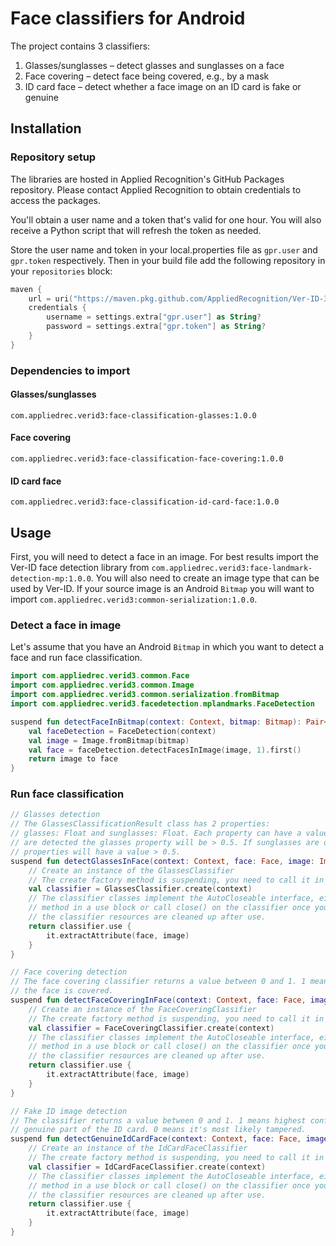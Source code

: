 # Face classifiers for Android

The project contains 3 classifiers:

1. Glasses/sunglasses – detect glasses and sunglasses on a face
2. Face covering – detect face being covered, e.g., by a mask
3. ID card face – detect whether a face image on an ID card is fake or genuine

## Installation

### Repository setup

The libraries are hosted in Applied Recognition's GitHub Packages repository. Please contact Applied Recognition to obtain credentials to access the packages.

You'll obtain a user name and a token that's valid for one hour. You will also receive a Python script that will refresh the token as needed.

Store the user name and token in your local.properties file as `gpr.user` and `gpr.token` respectively. Then in your build file add the following repository in your `repositories` block:

```kotlin
maven {
    url = uri("https://maven.pkg.github.com/AppliedRecognition/Ver-ID-3D-Android-Libraries")
    credentials {
        username = settings.extra["gpr.user"] as String?
        password = settings.extra["gpr.token"] as String?
    }
}
```

### Dependencies to import

#### Glasses/sunglasses

`com.appliedrec.verid3:face-classification-glasses:1.0.0`

#### Face covering

`com.appliedrec.verid3:face-classification-face-covering:1.0.0`

#### ID card face

`com.appliedrec.verid3:face-classification-id-card-face:1.0.0`

## Usage

First, you will need to detect a face in an image. For best results import the Ver-ID face detection library from `com.appliedrec.verid3:face-landmark-detection-mp:1.0.0`. You will also need to create an image type that can be used by Ver-ID. If your source image is an Android `Bitmap` you will want to import `com.appliedrec.verid3:common-serialization:1.0.0`.

### Detect a face in image

Let's assume that you have an Android `Bitmap` in which you want to detect a face and run face classification.

```kotlin
import com.appliedrec.verid3.common.Face
import com.appliedrec.verid3.common.Image
import com.appliedrec.verid3.common.serialization.fromBitmap
import com.appliedrec.verid3.facedetection.mplandmarks.FaceDetection

suspend fun detectFaceInBitmap(context: Context, bitmap: Bitmap): Pair<Image,Face> {
    val faceDetection = FaceDetection(context)
    val image = Image.fromBitmap(bitmap)
    val face = faceDetection.detectFacesInImage(image, 1).first()
    return image to face
}
```

### Run face classification

```kotlin
// Glasses detection
// The GlassesClassificationResult class has 2 properties:
// glasses: Float and sunglasses: Float. Each property can have a value between 0 and 1. If clear glasses 
// are detected the glasses property will be > 0.5. If sunglasses are detected both the glasses and sunglasses
// properties will have a value > 0.5.
suspend fun detectGlassesInFace(context: Context, face: Face, image: Image): GlassesClassificationResult {
    // Create an instance of the GlassesClassifier
    // The create factory method is suspending, you need to call it in a coroutine context
    val classifier = GlassesClassifier.create(context)
    // The classifier classes implement the AutoCloseable interface, either call the extractAttribute
    // method in a use block or call close() on the classifier once you're done with it. This ensures 
    // the classifier resources are cleaned up after use.
    return classifier.use {
        it.extractAttribute(face, image)
    }
}

// Face covering detection
// The face covering classifier returns a value between 0 and 1. 1 means highest confidence that
// the face is covered.
suspend fun detectFaceCoveringInFace(context: Context, face: Face, image: Image): Float {
    // Create an instance of the FaceCoveringClassifier
    // The create factory method is suspending, you need to call it in a coroutine context
    val classifier = FaceCoveringClassifier.create(context)
    // The classifier classes implement the AutoCloseable interface, either call the extractAttribute
    // method in a use block or call close() on the classifier once you're done with it. This ensures 
    // the classifier resources are cleaned up after use.
    return classifier.use {
        it.extractAttribute(face, image)
    }
}

// Fake ID image detection
// The classifier returns a value between 0 and 1. 1 means highest confidence that the face is 
// genuine part of the ID card. 0 means it's most likely tampered.
suspend fun detectGenuineIdCardFace(context: Context, face: Face, image: Image): Float {
    // Create an instance of the IdCardFaceClassifier
    // The create factory method is suspending, you need to call it in a coroutine context
    val classifier = IdCardFaceClassifier.create(context)
    // The classifier classes implement the AutoCloseable interface, either call the extractAttribute
    // method in a use block or call close() on the classifier once you're done with it. This ensures 
    // the classifier resources are cleaned up after use.
    return classifier.use {
        it.extractAttribute(face, image)
    }
}
```